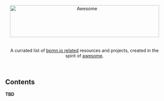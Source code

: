<div align="center">
  <br>
  <br>
  <img width="474" height="102" src="https://github.com/bpmn-io/awesome/raw/master/media/logo.svg?sanitize=true" alt="Awesome">
  <br>
  <br><br>
  A currated list of <a href="https://bpmn.io">bpmn.io related</a> resources and projects, created in the spirit of <a href="https://github.com/sindresorhus/awesome">awesome</a>.
  <br><br><br>
</div>

## Contents

__TBD__
